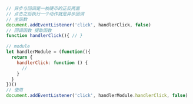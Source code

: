 ``` javascript
// 异步与回调是一枚硬币的正反两面
// 点击之后执行一个动作就是异步回调
// 主函数
document.addEventListener('click', handlerClick, false)
// 回调函数 提取函数
function handlerClick(){ // }
```

<!--单个提取函数是一种方法而已 还有就是模块化 写在立即执行函数里面-->
``` javascript
// module
let handlerModule = (function(){
  return {
    handlerClick: function () {
      //
    }
  }
})()
// 使用
document.addEventListener('click', handlerModule.handlerClick, false)
```
